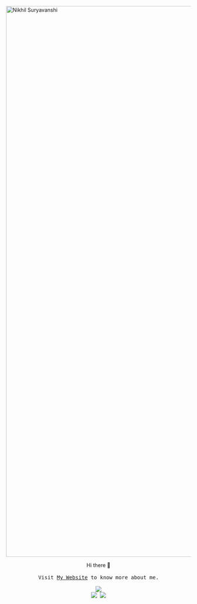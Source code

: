 <img src="https://capsule-render.vercel.app/api?type=waving&color=gradient&height=250&text=%20Nikhil%20Suryavanshi%20" alt="Nikhil Suryavanshi" width="1500" />
<p align="center">
Hi there 👋
  <br><br>

<!--
**nikhilpal2705/nikhilpal2705** is a ✨ _special_ ✨ repository because its `README.md` (this file) appears on your GitHub profile.

Here are some ideas to get you started:

- 🔭 I’m currently working on ...
- 🌱 I’m currently learning ...
- 👯 I’m looking to collaborate on ...
- 🤔 I’m looking for help with ...
- 💬 Ask me about ...
- 📫 How to reach me: ...
- 😄 Pronouns: ...
- ⚡ Fun fact: ...
-->
<samp>
   Visit <a href="https://nikhilpal2705.github.io">My Website</a> to know more about me.
   <br><br>
   <a href="https://www.linkedin.com/in/nikhilpal2705/"><img src="https://img.shields.io/badge/LinkedIn-1DA1F2?style=for-the-badge&logo=LinkedIn&logoColor=white" /></a> <br>
   <a href="https://t.me/nikhilpal2705"><img src="https://img.shields.io/badge/Telegram-2CA5E0?style=for-the-badge&logo=telegram&logoColor=white" /></a>
   <a href="https://twitter.com/nikhilpal2705"><img src="https://img.shields.io/badge/Twitter-1DA1F2?style=for-the-badge&logo=twitter&logoColor=white" /></a>  
</samp></p>
